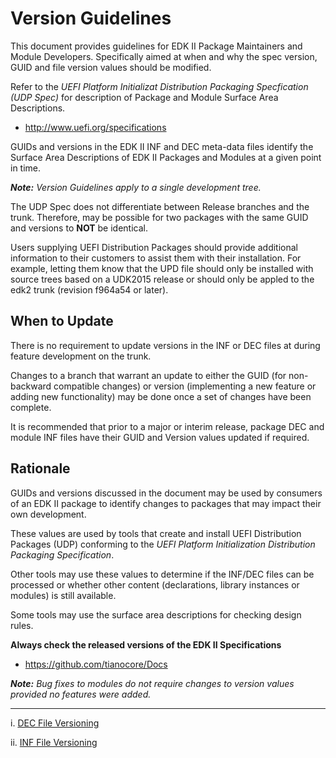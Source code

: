 # Version Guidelines

This document provides guidelines for EDK II Package Maintainers and Module 
Developers. Specifically aimed at when and why the spec version, GUID and file
version values should be modified.

Refer to the *UEFI Platform Initializat Distribution Packaging Specfication
(UDP Spec)* for description of Package and Module Surface Area Descriptions.

* http://www.uefi.org/specifications


GUIDs and versions in the EDK II INF and DEC meta-data files identify the 
Surface Area Descriptions of EDK II Packages and Modules at a given point in
time.

***Note:*** *Version Guidelines apply to a single development tree.*

The UDP Spec does not differentiate between Release branches and the trunk.
Therefore, may be possible for two packages with the same GUID and versions 
to **NOT** be identical. 

Users supplying UEFI Distribution Packages should provide additional
information to their customers to assist them with their installation.
For example, letting them know that the UPD file should only be installed
with source trees based on a UDK2015 release or should only be appled to the
edk2 trunk (revision f964a54 or later).

## When to Update

There is no requirement to update versions in the INF or DEC files at during
feature development on the trunk.

Changes to a branch that warrant an update to either the GUID (for 
non-backward compatible changes) or version (implementing a new feature 
or adding new functionality) may be done once a set of changes have been
complete.

It is recommended that prior to a major or interim release, package DEC
and module INF files have their GUID and Version values updated if 
required.

## Rationale

GUIDs and versions discussed in the document may be used by consumers of an 
EDK II package to identify changes to packages that may impact their own 
development.

These values are used by tools that create and install UEFI Distribution 
Packages (UDP) conforming to the *UEFI Platform Initialization Distribution 
Packaging Specification*.

Other tools may use these values to determine if the INF/DEC files can be 
processed or whether other content (declarations, library instances or 
modules) is still available.

Some tools may use the surface area descriptions for checking design rules.


**Always check the released versions of the EDK II Specifications**
* https://github.com/tianocore/Docs

***Note:*** *Bug fixes to modules do not require changes to version values
provided no features were added.*


---

i. [DEC File Versioning](edk2_dec_files.md)
 
ii. [INF File Versioning](edk2_inf_files.md)


